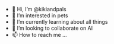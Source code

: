 - 👋 Hi, I’m @kikiandpals
- 👀 I’m interested in pets
- 🌱 I’m currently learning about all things
- 💞️ I’m looking to collaborate on AI
- 📫 How to reach me ...

<!---
kikiandpals/kikiandpals is a ✨ special ✨ repository because its `README.md` (this file) appears on your GitHub profile.
You can click the Preview link to take a look at your changes.
--->
